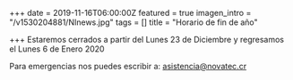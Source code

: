 +++
date = 2019-11-16T06:00:00Z
featured = true
imagen_intro = "/v1530204881/NInews.jpg"
tags = []
title = "Horario de fin de año"

+++
Estaremos cerrados a partir del Lunes 23 de Diciembre y regresamos el Lunes 6 de Enero 2020

Para emergencias nos puedes escribir a: asistencia@novatec.cr